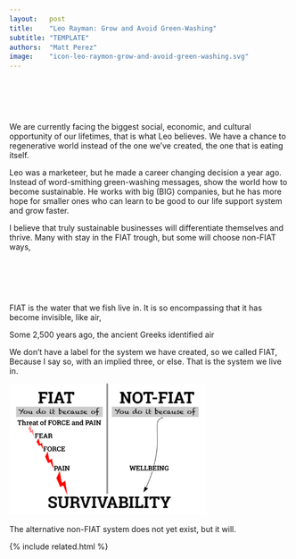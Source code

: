 ```yaml
---
layout:   post
title:    "Leo Rayman: Grow and Avoid Green-Washing"
subtitle: "TEMPLATE"
authors:  "Matt Perez"
image:    "icon-leo-raymon-grow-and-avoid-green-washing.svg"
---
```


<div style="display:none;">
 <p><span class="_quotespan">We are currently facing the biggest social, economic, and cultural opportunity of our lifetimes</span>, that is what Leo believes.</p>
</div>

<h1>&nbsp;</h1>
 <p><span class="_quotespan">We are currently facing the biggest social, economic, and cultural opportunity of our lifetimes</span>, that is what Leo believes. We have a chance to regenerative world instead of the one we&rsquo;ve created, the one that is eating itself.</p>
 <p>Leo was a marketeer, but he made a career changing decision a year ago. Instead of word-smithing green-washing messages, show the world how to become sustainable. He works with big (BIG) companies, but he has more hope for smaller ones who can learn to be good to our life support system and grow faster.</p>
 <p>I believe that truly sustainable businesses will differentiate themselves and thrive. Many with stay in the <span class='_paradigm'>FIAT</span> trough, but some will choose non-<span class='_paradigm'>FIAT</span> ways,</p>
 
<h1>&nbsp;</h1>
 <p><span class='_paradigm'>FIAT</span> is the water that we fish live in. It is so encompassing that it has become invisible, like air,</p>
  <div class="_citation">
   <p>Some 2,500 years ago, the ancient Greeks identified air</p>
  </div>
 <p>We don&rsquo;t have a label for the system we have created, so we called <span class='_paradigm'>FIAT</span>, <span class="_quotespan">Because I say so,</span> with an implied three, <spanb class="_quotespan:=">or else</span>. That is the system we live in.</p>
  <div class="_center">
   <img
    src="/assets/img/pic-fiat-fear-force-or-pain.svg"
    width="70%"
    alt="">
  </div>
 <p>The alternative non-<span class='_paradigm'>FIAT</span> system does not yet exist, but it will.</p>

{% include related.html %}
